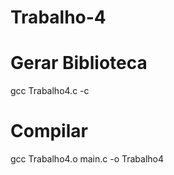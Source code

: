 # Trabalho-4
# Gerar Biblioteca 
gcc Trabalho4.c -c

# Compilar

gcc Trabalho4.o  main.c -o Trabalho4
